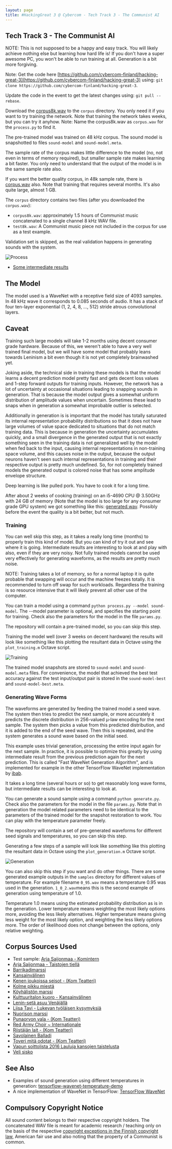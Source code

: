 ```yaml
---
layout: page
title: #HackingGreat 3 @ Cybercom - Tech Track 3 - The Communist AI
---
```


## Tech Track 3 - The Communist AI

NOTE: This is not supposed to be a happy and easy track. You will likely achieve nothing else but learning how hard life is! If you don't have a super awesome PC, you won't be able to run training at all. Generation is a bit more forgiving.

Note: Get the code here [https://github.com/cybercom-finland/hacking-great-3](https://github.com/cybercom-finland/hacking-great-3) using: `git clone https://github.com/cybercom-finland/hacking-great-3`.

Update the code in the event to get the latest changes using: `git pull --rebase`.

Download the [corpus8k.wav](https://drive.google.com/file/d/0B7ED5AY6wP1CcjR4U2pYTVlaOTg/view?usp=sharing) to the `corpus` directory. You only need it if you want to try training the network.
Note that training the network takes weeks, but you can try it anyhow. Note: Name the corpus8k.wav as `corpus.wav`
for the `process.py` to find it.

The pre-trained model was trained on 48 kHz corpus. The sound model is snapshotted to files `sound-model` and `sound-model.meta`.

The sample rate of the corpus makes little difference to the model (no, not even in terms of memory required), but smaller sample rate makes learning a bit faster. You only need to understand that the output of the model is in the same sample rate also.

If you want the better quality corpus, in 48k sample rate, there is [corpus.wav](https://drive.google.com/file/d/0B7ED5AY6wP1Cd1prV0N6SGhxZ0E/view?usp=sharing) also. Note that training that requires several months.
It's also quite large, almost 1 GB.

The `corpus` directory contains two files (after you downloaded the `corpus.wav`):

 * `corpus8k.wav`: approximately 1.5 hours of Communist music concatenated to a single channel 8 kHz WAV file.
 * `test8k.wav`: A Communist music piece not included in the corpus for use as a test example.

Validation set is skipped, as the real validation happens in generating sounds with the system.

![Process](https://cybercom-finland.github.io/hacking-great-3/t3-communist-ai/images/process.png "Process")

* [Some intermediate results](https://www.youtube.com/watch?v=kf2yrSmh3zw)

## The Model

The model used is a WaveNet with a receptive field size of 4093 samples. In 48 kHz wave it corresponds to 0.085 seconds of audio. It has a stack of four ten-layer exponential (1, 2, 4, 8, ..., 512) stride atrous convolutional layers.

## Caveat

Training such large models will take 1-2 months using decent consumer grade hardware. Because of this, we weren't
able to have a very well trained final model, but we will have some model that probably leans towards Leninism a bit
even though it is not yet completely brainwashed yet.

Joking aside, the technical side in training these models is that the model learns a decent prediction model
pretty fast and gets decent loss values and 1-step forward outputs for training inputs. However, the network
has a lot of uncertainty at occasional situations leading to snapping sounds in generation. That is because
the model output gives a somewhat uniform distribution of amplitude values when uncertain. Sometimes these
lead to snaps when in generation a somewhat improbable outlier is selected.

Additionally in generation is is important that the model has totally saturated its internal representation
probability distributions so that it does not have large volumes of value space dedicated to situations that
do not match training data. This is because in generation the uncertainty accumulates quickly, and a small
divergence in the generated output that is not exactly something seen in the training data is not generalized
well by the model when fed back to the input, causing internal representations in non-training space volume,
and this causes noise in the output, because the output neurons haven't seen such internal representations in
training and their respective output is pretty much undefined. So, for not completely trained models
the generated output is colored noise that has some amplitude envelope structure.

Deep learning is like pulled pork. You have to cook it for a long time.

After about 2 weeks of cooking (training) on an i5-4690 CPU @ 3.50GHz with 24 GB of memory (Note that the model is too large for any consumer grade GPU system) we got something like this: [generated.wav](https://github.com/cybercom-finland/hacking-great-3/raw/master/t3-communist-ai/samples/generated.wav). Possibly before the event the quality is a bit better, but not much.

### Training

You can well skip this step, as it takes a really long time (months) to properly train this kind of model. But you can kind of try it out and see where it is going.
Intermediate results are interesting to look at and play with also, even if they are very noisy. Not fully trained models cannot be used very effectively for generating
waveforms, as the results are pretty much noise.

NOTE: Training takes a lot of memory, so for a normal laptop it is quite probable that swapping will occur and
the machine freezes totally. It is recommended to turn off swap for such workloads. Regardless the training
is so resource intensive that it will likely prevent all other use of the computer.

You can train a model using a command `python process.py --model sound-model`. The --model parameter is
optional, and specifies the starting point for training. Check also the parameters for the model
in the file `params.py`.

The repository will contain a pre-trained model, so you can skip this step.

Training the model well (over 3 weeks on decent hardware) the results will look like something like this
plotting the resultant data in Octave
using the `plot_training.m` Octave script.

![Training](https://cybercom-finland.github.io/hacking-great-3/t3-communist-ai/images/training.png "Training")

The trained model snapshots are stored to `sound-model` and `sound-model.meta` files. For convenience,
the model that achieved the best test accuracy against the test input/output pair is stored in the `sound-model-best` and `sound-model-best.meta`.

### Generating Wave Forms

The waveforms are generated by feeding the trained model a seed wave. The system then tries to predict the next sample, or more accurately it predicts the discrete distribution
in 256-valued µ-law encoding for the next sample. The system then picks a value from this predicted distribution, and it is added to the end of the seed wave.
Then this is repeated, and the system generates a sound wave based on the initial seed.

This example uses trivial generation, processing the entire input again for the next sample. In practice, it is possible to optimize this greatly by using intermediate result from the previous prediction again for the next prediction. This is called "Fast WaveNet Generation Algorithm", and is implemented for example in the other TensorFlow WaveNet implementation by [ibab](https://github.com/ibab/tensorflow-wavenet).

It takes a long time (several hours or so) to get reasonably long wave forms, but intermediate results can be interesting to look at.

You can generate a sound sample using a command `python generate.py`. Check also the parameters for the model
in the file `params.py`. Note that in generation the model related parameters need to be identical to the parameters of the trained model for the snapshot restoration to work. You can play with the temperature parameter freely.

The repository will contain a set of pre-generated waveforms for different seed signals and temperatures, so you can skip this step.

Generating a few steps of a sample will look like something like this plotting the resultant data in Octave
using the `plot_generation.m` Octave script.

![Generation](https://cybercom-finland.github.io/hacking-great-3/t3-communist-ai/images/generation.png "Generation")

You can also skip this step if you want and do other things. There are some generated example outputs in the `samples` directory for different values of temperature. For example filename `0_95.wav` means a temperature
0.95 was used in the generation. `1_0_2.wav`means this is the second example of generation using temperature of 1.0.

Temperature 1.0 means using the estimated probability distribution as is in the generation. Lower temperature means weighting the most likely options more, avoiding the less likely alternatives. Higher temperature means giving less weight for the most likely option, and weighting
the less likely options more. The order of likelihood does not change between the options, only relative weighting.


## Corpus Sources Used

 * Test sample: [Arja Saijonmaa - Komintern](https://www.youtube.com/watch?v=0-1XOa8_8GQ)
 * [Arja Saijonmaa - Taistojen tiellä](https://www.youtube.com/watch?v=4Bb8o6ECKEs)
 * [Barrikadimarssi](https://www.youtube.com/watch?v=3oXNs5sP_T4)
 * [Kansainvälinen](https://www.youtube.com/watch?v=xW9VBLH-0_s)
 * [Kenen joukoissa seisot - (Kom Teatteri)](https://www.youtube.com/watch?v=qJjaIG4lhCs)
 * [Kolme pikku miestä](https://www.youtube.com/watch?v=-mWtwoWB3XI)
 * [Köyhälistön marssi](https://www.youtube.com/watch?v=shJm-l3c54s)
 * [Kulttuuritalon kuoro - Kansainvälinen](https://www.youtube.com/watch?v=pbLP-stgog0)
 * [Lenin-setä asuu Venäjällä](https://www.youtube.com/watch?v=XjVnbVStaDA)
 * [Liisa Tavi - Lukevan työläisen kysymyksiä](https://www.youtube.com/watch?v=A5ipCT9w940)
 * [Nuorison marssi](https://www.youtube.com/watch?v=7V21y_G8EQU)
 * [Punaorvon vala - (Kom Teatteri)](https://www.youtube.com/watch?v=F1UX6UlHnBY)
 * [Red Army Choir ~ Internationale](https://www.youtube.com/watch?v=nMpmCHnRjNQ)
 * [Riistäjän lait - (Kom Teatteri)](https://www.youtube.com/watch?v=GsF_6UmEuY4)
 * [Savolainen Balladi](https://www.youtube.com/watch?v=Bgpt94GWjXE)
 * [Toveri mitä odotat - (Kom Teatteri)](https://www.youtube.com/watch?v=YPBpioBZg1s)
 * [Vapun soittolista 2016 Lauluja kansojen taistelusta](https://www.youtube.com/watch?v=sZbyFUeFjoQ)
 * [Veli sisko](https://www.youtube.com/watch?v=OHWJr2qnZX8)

## See Also
 * Examples of sound generation using different temperatures in generation: [tensorflow-wavenet-temperature-demo](https://soundcloud.com/robinsloan/sets/tensorflow-wavenet-temperature-demo)
 * A nice implementation of WaveNet in TensorFlow: [TensorFlow WaveNet](https://github.com/ibab/tensorflow-wavenet)

## Compulsory Copyright Notice

All sound content belongs to their respective copyright holders. The concatenated WAV file is meant for academic research / teaching only on the basis of the respective
[copyright exceptions in the Finnish copyright law](http://www.finlex.fi/fi/laki/ajantasa/1961/19610404#L2P14), American fair use and also noting that the property of a Communist is common.
